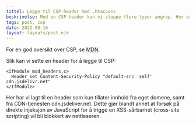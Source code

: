 ```yaml
---
tittel: Legge til CSP-header med .htaccess
beskrivelse: Med en CSP-header kan vi stoppe flere typer angrep. Her er hvordan du kan sette headeren i .htaccess på Apache.
tags: post, csp
dato: 2022-08-16
layout: layouts/post.njk
---
```

For en god oversikt over CSP, se [MDN](https://developer.mozilla.org/en-US/docs/Web/HTTP/CSP). 

Slik kan vi sette en header for å legge til CSP: 

```
<IfModule mod_headers.c>
  Header set Content-Security-Policy "default-src 'self' cdn.jsdelivr.net"
</IfModule>
```

Her har vi lagt til en header som kun tillater innhold fra eget
domene, samt fra CDN-tjenesten cdn.jsdeliver.net. 
Dette gjør blandt annet at forsøk på direkte injeksjon av 
JavaScript for å trigge en XSS-sårbarhet (cross-site scripting)
vil bli blokkert av nettleseren.